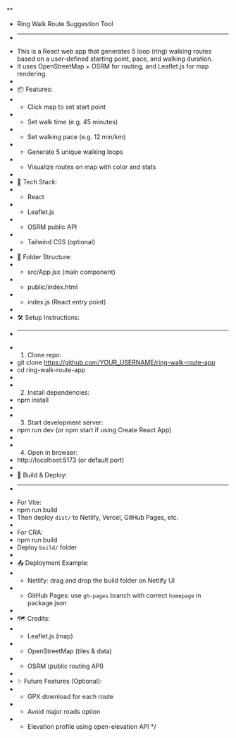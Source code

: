 **
 * Ring Walk Route Suggestion Tool
 * ----------------------------------
 * This is a React web app that generates 5 loop (ring) walking routes based on a user-defined starting point, pace, and walking duration.
 * It uses OpenStreetMap + OSRM for routing, and Leaflet.js for map rendering.
 *
 * 📦 Features:
 * - Click map to set start point
 * - Set walk time (e.g. 45 minutes)
 * - Set walking pace (e.g. 12 min/km)
 * - Generate 5 unique walking loops
 * - Visualize routes on map with color and stats
 *
 * 🚀 Tech Stack:
 * - React
 * - Leaflet.js
 * - OSRM public API
 * - Tailwind CSS (optional)
 *
 * 📁 Folder Structure:
 * - src/App.jsx (main component)
 * - public/index.html
 * - index.js (React entry point)
 *
 * 🛠 Setup Instructions:
 * -----------------------
 * 1. Clone repo:
 *    git clone https://github.com/YOUR_USERNAME/ring-walk-route-app
 *    cd ring-walk-route-app
 *
 * 2. Install dependencies:
 *    npm install
 *
 * 3. Start development server:
 *    npm run dev (or npm start if using Create React App)
 *
 * 4. Open in browser:
 *    http://localhost:5173 (or default port)
 *
 * 🧾 Build & Deploy:
 * -------------------
 * For Vite:
 *    npm run build
 *    Then deploy `dist/` to Netlify, Vercel, GitHub Pages, etc.
 *
 * For CRA:
 *    npm run build
 *    Deploy `build/` folder
 *
 * 📤 Deployment Example:
 * - Netlify: drag and drop the build folder on Netlify UI
 * - GitHub Pages: use `gh-pages` branch with correct `homepage` in package.json
 *
 * 🗺️ Credits:
 * - Leaflet.js (map)
 * - OpenStreetMap (tiles & data)
 * - OSRM (public routing API)
 *
 * ✨ Future Features (Optional):
 * - GPX download for each route
 * - Avoid major roads option
 * - Elevation profile using open-elevation API
 */
